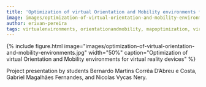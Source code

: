 ```yaml
---
title: 'Optimization of virtual Orientation and Mobility environments for virtual reality devices'
image: images/optimization-of-virtual-orientation-and-mobility-environments.jpg
author: erivan-pereira
tags: virtualenvironments, orientationandmobility, mapoptimization, virtualreality, 3Daudio
---
```


{%
  include figure.html
  image="images/optimization-of-virtual-orientation-and-mobility-environments.jpg"
  width="50%"
  caption="Optimization of virtual Orientation and Mobility environments for virtual reality devices"
%}

Project presentation by students Bernardo Martins Corrêa D’Abreu e Costa, Gabriel Magalhães Fernandes, and Nicolas Vycas Nery.